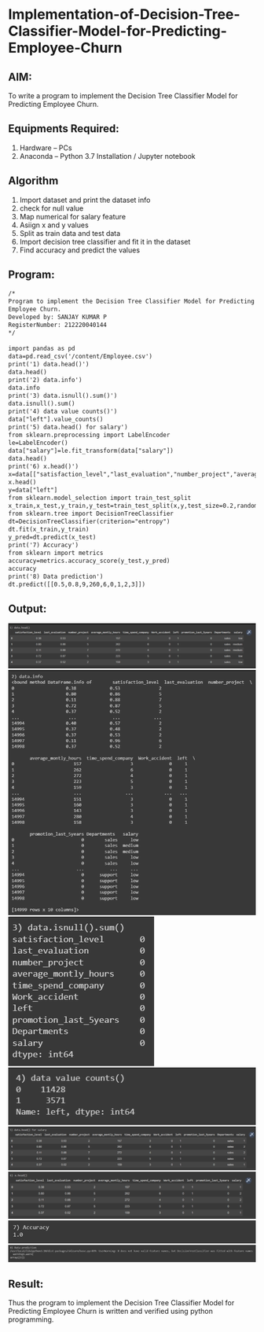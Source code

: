 # Implementation-of-Decision-Tree-Classifier-Model-for-Predicting-Employee-Churn

## AIM:
To write a program to implement the Decision Tree Classifier Model for Predicting Employee Churn.

## Equipments Required:
1. Hardware – PCs
2. Anaconda – Python 3.7 Installation / Jupyter notebook

## Algorithm
1. Import dataset and print the dataset info
2. check for null value
3. Map numerical for salary feature
4. Asiign x and y values
5. Split as train data and test data
6. Import decision tree classifier and fit it in the dataset
7. Find accuracy and predict the values


## Program:
```
/*
Program to implement the Decision Tree Classifier Model for Predicting Employee Churn.
Developed by: SANJAY KUMAR P
RegisterNumber: 212220040144
*/

import pandas as pd
data=pd.read_csv('/content/Employee.csv')
print('1) data.head()')
data.head()
print('2) data.info')
data.info
print('3) data.isnull().sum()')
data.isnull().sum()
print('4) data value counts()')
data["left"].value_counts()
print('5) data.head() for salary')
from sklearn.preprocessing import LabelEncoder
le=LabelEncoder()
data["salary"]=le.fit_transform(data["salary"])
data.head()
print('6) x.head()')
x=data[["satisfaction_level","last_evaluation","number_project","average_montly_hours","time_spend_company","Work_accident","left","promotion_last_5years","salary"]]
x.head()
y=data["left"]
from sklearn.model_selection import train_test_split
x_train,x_test,y_train,y_test=train_test_split(x,y,test_size=0.2,random_state=10)
from sklearn.tree import DecisionTreeClassifier
dt=DecisionTreeClassifier(criterion="entropy")
dt.fit(x_train,y_train)
y_pred=dt.predict(x_test)
print('7) Accuracy')
from sklearn import metrics
accuracy=metrics.accuracy_score(y_test,y_pred)
accuracy
print('8) Data prediction')
dt.predict([[0.5,0.8,9,260,6,0,1,2,3]])
```

## Output:
![1](images/1.png)
![2](images/2.png)
![3](images/3.png)
![4](images/4.png)
![5](images/5.png)
![6](images/6.png)
![7](images/7.png)
![8](images/8.png)


## Result:
Thus the program to implement the  Decision Tree Classifier Model for Predicting Employee Churn is written and verified using python programming.
